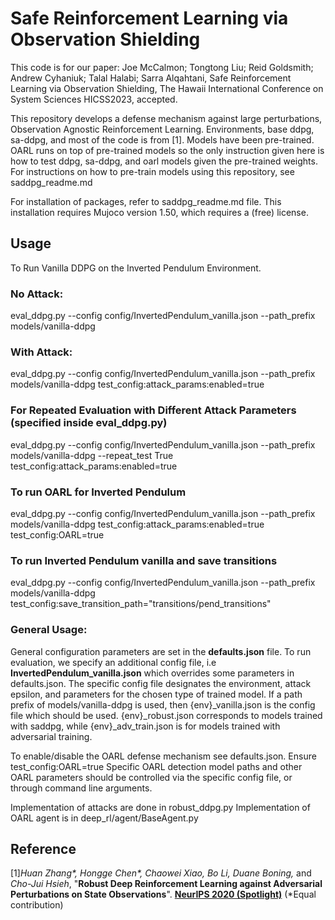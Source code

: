 # Safe Reinforcement Learning via Observation Shielding 
This code is for our paper: 
Joe McCalmon; Tongtong Liu; Reid Goldsmith; Andrew Cyhaniuk; Talal Halabi; Sarra Alqahtani, Safe Reinforcement Learning via Observation Shielding, The Hawaii International Conference on System Sciences HICSS2023, accepted.

This repository develops a defense mechanism against large perturbations,
Observation Agnostic Reinforcement Learning. Environments, base ddpg, sa-ddpg, and most of the code is from [1].
Models have been pre-trained. OARL runs on top of pre-trained models so the only instruction given here is how to
test ddpg, sa-ddpg, and oarl models given the pre-trained weights. For instructions on how to pre-train models using this repository, see saddpg_readme.md

For installation of packages, refer to saddpg_readme.md file. This installation requires Mujoco version 1.50, which requires a (free) license.

## Usage

To Run Vanilla DDPG on the Inverted Pendulum Environment. 

### No Attack:

eval_ddpg.py --config config/InvertedPendulum_vanilla.json --path_prefix models/vanilla-ddpg

### With Attack:

eval_ddpg.py --config config/InvertedPendulum_vanilla.json --path_prefix models/vanilla-ddpg test_config:attack_params:enabled=true

### For Repeated Evaluation with Different Attack Parameters (specified inside eval_ddpg.py)

eval_ddpg.py --config config/InvertedPendulum_vanilla.json --path_prefix models/vanilla-ddpg --repeat_test True test_config:attack_params:enabled=true 

### To run OARL for Inverted Pendulum

eval_ddpg.py --config config/InvertedPendulum_vanilla.json --path_prefix models/vanilla-ddpg test_config:attack_params:enabled=true  test_config:OARL=true

### To run Inverted Pendulum vanilla and save transitions

eval_ddpg.py --config config/InvertedPendulum_vanilla.json --path_prefix models/vanilla-ddpg test_config:save_transition_path="transitions/pend_transitions"

### General Usage:

General configuration parameters are set in the **defaults.json** file. To run evaluation, we specify an additional config file, i.e **InvertedPendulum_vanilla.json** which overrides some parameters in defaults.json.
The specific config file designates the environment, attack epsilon, and parameters for the chosen type of trained model. If a path prefix of models/vanilla-ddpg is used, then {env}_vanilla.json is the config file which should be used.
{env}_robust.json corresponds to models trained with saddpg, while {env}_adv_train.json is for models trained with adversarial training.

To enable/disable the OARL defense mechanism see defaults.json. Ensure test_config:OARL=true
Specific OARL detection model paths and other OARL parameters should be controlled via the specific config file, or through command line arguments.

Implementation of attacks are done in robust_ddpg.py
Implementation of OARL agent is in deep_rl/agent/BaseAgent.py

## Reference

[1]*Huan Zhang\*, Hongge Chen\*, Chaowei Xiao, Bo Li, Duane Boning,* and *Cho-Jui
Hsieh*, "**Robust Deep Reinforcement Learning against Adversarial Perturbations
on State Observations**". [**NeurIPS 2020
(Spotlight)**](https://proceedings.neurips.cc/paper/2020/file/f0eb6568ea114ba6e293f903c34d7488-Paper.pdf)
(\*Equal contribution)

